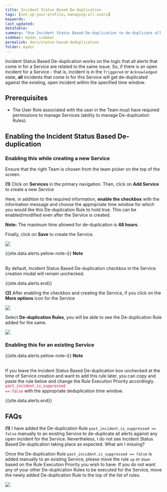 ```yaml
---
title: Incident Status Based De-duplication
tags: [set-up-your-profile, managing-all-users]
keywords: 
last_updated: 
datatable: 
summary: "Use Incident Status Based De-duplication to de-duplicate all alerts to an existing open incident for a Service"
sidebar: mydoc_sidebar
permalink: docs/status-based-deduplication
folder: mydoc
---
```


Incident Status Based De-duplication works on the logic that all alerts that come in for a Service are related to the same issue. So, if there is an open incident for a Service - that is, incident is in the `Triggered` or `Acknowledged` state, **all** incidents that come in for this Service will get de-duplicated against the existing, open incident within the specified time window.

## Prerequisites

- The User Role associated with the user in the Team must have required permissions to manage Services (ability to manage De-duplication Rules).

## Enabling the Incident Status Based De-duplication

### Enabling this while creating a new Service

Ensure that the right Team is chosen from the team picker on the top of the screen.

**(1)** Click on **Services** in the primary navigation. Then, click on **Add Service** to create a new Service 

Here, in addition to the required information, **enable the checkbox** with the information message and choose the appropriate time window for which you would like this De-duplication Rule to hold true. This can be enabled/modified even after the Service is created.

**Note:** The maximum time allowed for de-duplication is **48 hours**.

Finally, click on **Save** to create the Service.

![](images/images/adding_a_service_1.png)

{{site.data.alerts.yellow-note-i}}
<b>Note</b>
<br/><br/><p>By default, Incident Status Based De-duplication checkbox in the Service creation modal will remain unchecked.</p>
{{site.data.alerts.end}}

**(2)** After enabling the checkbox and creating the Service, if you click on the **More options** icon for the Service

![](images/status-based-deduplication_3.png)

Select **De-duplication Rules**, you will be able to see the De-duplication Rule added for the same.

![](images/status-based-deduplication_4.png)

### Enabling this for an existing Service

{{site.data.alerts.yellow-note-i}}
<b>Note</b>
<br/><br/><p>If you leave the Incident Status Based De-duplication box unchecked at the time of Service creation and want to add this rule later, you can copy and paste the rule below and change the Rule Execution Priority accordingly. <br/>
<code class="highlighter-rouge" style="color: #c7254e; background-color: #f9f2f4 !important;">past_incident.is_suppressed == false</code> with the appropriate deduplication time window.</p>
{{site.data.alerts.end}}

## FAQs

**(1)** I have added the De-duplication Rule `past_incident.is_suppressed == false` manually to an existing Service to de-duplicate all alerts against any open incident for the Service. Nevertheless, I do not see Incident Status Based De-duplication taking place as expected. What am I missing?

Once the De-duplication Rule `past_incident.is_suppressed == false` is added manually to an existing Service, please move the rule `up` or `down` based on the Rule Execution Priority you wish to have. If you do not want any of your other De-duplication Rules to be executed for the Service, move the newly added De-duplication Rule to the top of the list of rules. 

![](images/status-based-deduplication_5.png)